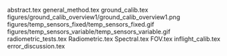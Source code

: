 abstract.tex
general_method.tex
ground_calib.tex
figures/ground_calib_overview1/ground_calib_overview1.png
figures/temp_sensors_fixed/temp_sensors_fixed.gif
figures/temp_sensors_variable/temp_sensors_variable.gif
radiometric_tests.tex
Radiometric.tex
Spectral.tex
FOV.tex
inflight_calib.tex
error_discussion.tex